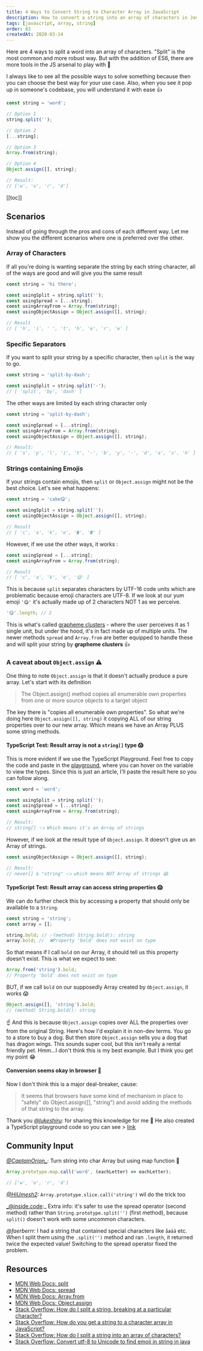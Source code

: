```yaml
---
title: 4 Ways to Convert String to Character Array in JavaScript
description: How to convert a string into an array of characters in JavaScript? Here are 4 ways using the built-in split and 3 new ES6 methods. Read which is best for different scenarios.
tags: [javascript, array, string]
order: 83
createdAt: 2020-03-14
---
```


Here are 4 ways to split a word into an array of characters. "Split" is the most common and more robust way. But with the addition of ES6, there are more tools in the JS arsenal to play with 🧰

I always like to see all the possible ways to solve something because then you can choose the best way for your use case. Also, when you see it pop up in someone's codebase, you will understand it with ease 👍‬

```javascript
const string = 'word';

// Option 1
string.split('');

// Option 2
[...string];

// Option 3
Array.from(string);

// Option 4
Object.assign([], string);

// Result:
// ['w', 'o', 'r', 'd']
```

[[toc]]

## Scenarios

Instead of going through the pros and cons of each different way. Let me show you the different scenarios where one is preferred over the other.

### Array of Characters

If all you're doing is wanting separate the string by each string character, all of the ways are good and will give you the same result

```javascript
const string = 'hi there';

const usingSplit = string.split('');
const usingSpread = [...string];
const usingArrayFrom = Array.from(string);
const usingObjectAssign = Object.assign([], string);

// Result
// [ 'h', 'i', ' ', 't', 'h', 'e', 'r', 'e' ]
```

### Specific Separators

If you want to split your string by a specific character, then `split` is the way to go.

```javascript
const string = 'split-by-dash';

const usingSplit = string.split('-');
// [ 'split', 'by', 'dash' ]
```

The other ways are limited by each string character only

```javascript
const string = 'split-by-dash';

const usingSpread = [...string];
const usingArrayFrom = Array.from(string);
const usingObjectAssign = Object.assign([], string);

// Result:
// [ 's', 'p', 'l', 'i', 't', '-', 'b', 'y', '-', 'd', 'a', 's', 'h' ]
```

### Strings containing Emojis

If your strings contain emojis, then `split` or `Object.assign` might not be the best choice. Let's see what happens:

```javascript
const string = 'cake😋';

const usingSplit = string.split('');
const usingObjectAssign = Object.assign([], string);

// Result
// [ 'c', 'a', 'k', 'e', '�', '�' ]
```

However, if we use the other ways, it works :

```javascript
const usingSpread = [...string];
const usingArrayFrom = Array.from(string);

// Result
// [ 'c', 'a', 'k', 'e', '😋' ]
```

This is because `split` separates characters by UTF-16 code units which are problematic because emoji characters are UTF-8. If we look at our yum emoji `'😋'` it's actually made up of 2 characters NOT 1 as we perceive.

```javascript
'😋'.length; // 2
```

This is what's called [grapheme clusters](https://unicode.org/reports/tr29/#Grapheme_Cluster_Boundaries) - where the user perceives it as 1 single unit, but under the hood, it's in fact made up of multiple units. The newer methods `spread` and `Array.from` are better equipped to handle these and will split your string by **grapheme clusters** 👍

### A caveat about `Object.assign` ⚠️

One thing to note `Object.assign` is that it doesn't actually produce a pure array. Let's start with its definition

> The Object.assign() method copies all enumerable own properties from one or more source objects to a target object

The key there is "copies all enumerable own properties". So what we're doing here `Object.assign([], string)` it copying ALL of our string properties over to our new array. Which means we have an Array PLUS some string methods.

#### TypeScript Test: Result array is not a `string[]` type 😱

This is more evident if we use the TypeScript Playground. Feel free to copy the code and paste in the [playground](https://www.typescriptlang.org/play), where you can hover on the variable to view the types. Since this is just an article, I'll paste the result here so you can follow along.

```typescript
const word = 'word';

const usingSplit = string.split('');
const usingSpread = [...string];
const usingArrayFrom = Array.from(string);

// Result:
// string[] 👈 Which means it's an Array of strings
```

However, if we look at the result type of `Object.assign`. It doesn't give us an Array of strings.

```javascript
const usingObjectAssign = Object.assign([], string);

// Result:
// never[] & "string" 👈 which means NOT Array of strings 😱
```

#### TypeScript Test: Result array can access string properties 😱

We can do further check this by accessing a property that should only be available to a `String`.

```javascript
const string = 'string';
const array = [];

string.bold; // ✅(method) String.bold(): string
array.bold; //  ❌Property 'bold' does not exist on type
```

So that means if I call `bold` on our Array, it should tell us this property doesn't exist. This is what we expect to see:

```javascript
Array.from('string').bold;
// Property 'bold' does not exist on type
```

BUT, if we call `bold` on our supposedly Array created by `Object.assign`, it works 😱

```javascript
Object.assign([], 'string').bold;
// (method) String.bold(): string
```

☝️ And this is because `Object.assign` copies over ALL the properties over from the original String. Here's how I'd explain it in non-dev terms. You go to a store to buy a dog. But then store `Object.assign` sells you a dog that has dragon wings. This sounds super cool, but this isn't really a rental friendly pet. Hmm...I don't think this is my best example. But I think you get my point 😂

#### Conversion seems okay in browser 🙂

Now I don't think this is a major deal-breaker, cause:

> It seems that browsers have some kind of mechanism in place to "safely" do Object.assign([], "string") and avoid adding the methods of that string to the array.

Thank you _[@lukeshiru](https://twitter.com/lukeshiru/status/1238949460652093440?s=21):_ for sharing this knowledge for me 👏 He also created a TypeScript playground code so you can see > [link](https://twitter.com/lukeshiru/status/1238916421171568642?s=21)

## Community Input

<!-- prettier-ignore -->
_[@CaptainOrion_](https://twitter.com/captainorion_/status/1238979904567271425?s=21):_ Turn string into char Array but using map function 🤣

```javascript
Array.prototype.map.call('word', (eachLetter) => eachLetter);

// ['w', 'o', 'r', 'd']
```

_[@HiUmesh2](https://twitter.com/hiumesh2/status/1239037902543355904?s=21):_ `Array.prototype.slice.call('string')` wil do the trick too

_@inside.code:\_ Extra info: it's safer to use the spread operator (second method) rather than `String.prototype.split('')` (first method), because `split()` doesn't work with some uncommon characters.

_@faerberrr:_ I had a string that contained special characters like `åæāă` etc. When I split them using the `.split('')` method and ran `.length`, it returned twice the expected value! Switching to the spread operator fixed the problem.

## Resources

- [MDN Web Docs: split](https://developer.mozilla.org/en-US/docs/Web/JavaScript/Reference/Global_Objects/String/split)
- [MDN Web Docs: spread](https://developer.mozilla.org/en-US/docs/Web/JavaScript/Reference/Operators/Spread_syntax)
- [MDN Web Docs: Array.from](https://developer.mozilla.org/en-US/docs/Web/JavaScript/Reference/Global_Objects/Array/from)
- [MDN Web Docs: Object.assign](https://developer.mozilla.org/en-US/docs/Web/JavaScript/Reference/Global_Objects/Object/assign)
- [Stack Overflow: How do I split a string, breaking at a particular character?](https://stackoverflow.com/questions/96428/how-do-i-split-a-string-breaking-at-a-particular-character)
- [Stack Overflow: How do you get a string to a character array in JavaScript?](https://stackoverflow.com/questions/4547609/how-do-you-get-a-string-to-a-character-array-in-javascript)
- [Stack Overflow: How do I split a string into an array of characters?](https://stackoverflow.com/questions/6484670/how-do-i-split-a-string-into-an-array-of-characters/45238376)
- [Stack Overflow: Convert utf-8 to Unicode to find emoji in string in java](https://stackoverflow.com/questions/47731148/convert-utf-8-to-unicode-to-find-emoji-in-string-in-java?noredirect=1)
